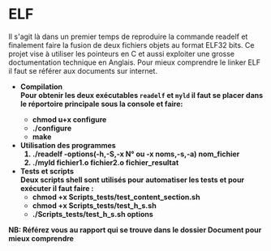 # ELF
Il s'agit là dans un premier temps de reproduire la commande readelf et finalement faire la fusion de deux fichiers objets au format ELF32 bits.
Ce projet vise à utiliser les pointeurs en C et aussi exploiter une grosse doctumentation technique en Anglais. Pour mieux comprendre le linker ELF il faut se référer aux documents sur internet.
<ul>
  <li><b>Compilation<b><br/>
    Pour obtenir les deux exécutables <code>readelf</code> et <code>myld</code> il faut se placer dans le réportoire principale sous la console et faire:</br>
    <ul>
      <li>chmod u+x configure</li>
      <li>./configure</li>
      <li>make</li>
    </ul>    
  </li>
  <li><b>Utilisation des programmes</b>
      <ol>
        <li> ./readelf -options(-h,-S,-x N° ou -x noms,-s,-a) nom_fichier</li>
        <li>./myld fichier1.o fichier2.o fichier_resultat</li>
      </ol>
   </li>
  <li><b>Tests et scripts</b><br/>
    Deux scripts shell sont utilisés pour automatiser les tests et pour exécuter il faut faire :
    <ul>
      <li>chmod +x Scripts_tests/test_content_section.sh</li>
      <li>chmod +x Scripts_tests/test_h_s.sh</li>
      <li>./Scripts_tests/test_h_s.sh options</li>
    </ul>
  </li>
</ul>
<b>NB:</b> Référez vous au rapport qui se trouve dans le dossier Document pour mieux comprendre

